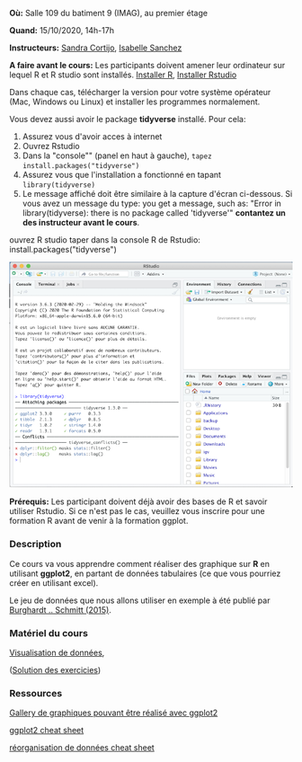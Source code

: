 **Où:** Salle 109 du batiment 9 (IMAG), au premier étage

**Quand:** 15/10/2020, 14h-17h

**Instructeurs:** 
[Sandra Cortijo](mailto:sandra.cortijo@hotmail.fr), 
[Isabelle Sanchez](mailto:Isabelle.Sanchez@inrae.fr)



**A faire avant le cours:** 
Les participants doivent amener leur ordinateur sur lequel R et R studio sont installés.
[Installer R](https://cran.biotools.fr/),
[Installer Rstudio](https://rstudio.com/products/rstudio/download/)

Dans chaque cas, télécharger la version pour votre système opérateur (Mac, Windows ou Linux) et installer les programmes normalement.

Vous devez aussi avoir le package **tidyverse** installé. 
Pour cela:
1. Assurez vous d'avoir acces à internet
2. Ouvrez Rstudio
3. Dans la "console"" (panel en haut à gauche), `tapez install.packages("tidyverse")`
4. Assurez vous que l'installation a fonctionné en tapant `library(tidyverse)`
5. Le message affiché doit être similaire à la capture d'écran ci-dessous. Si vous avez un message du type: you get a message, such as: 
"Error in library(tidyverse): there is no package called 'tidyverse'"
**contantez un des instructeur avant le cours**.

ouvrez R studio taper dans la console R de Rstudio: install.packages("tidyverse")

![capture d'écran d'un installation correcte](installation_package_instructions.png)


**Prérequis:** 
Les participant doivent déjà avoir des bases de R et savoir utiliser Rstudio. Si ce n'est pas le cas, veuillez vous inscrire pour une formation R avant de venir à la formation ggplot.


### Description

Ce cours va vous apprendre comment réaliser des graphique sur **R** en utilisant **ggplot2**, en partant de données tabulaires (ce que vous pourriez créer en utilisant excel).

Le jeu de données que nous allons utiliser en exemple à été publié par 
[Burghardt .. Schmitt (2015)](https://doi.org/10.1111/nph.13799). 


### Matériel du cours

[Visualisation de données](module02_data_viz_ggplot/materials/ggplot_lesson.html),

([Solution des exercicies](module02_data_viz_ggplot/materials/ggplot_exercise_solutions.html))


### Ressources 

[Gallery de graphiques pouvant être réalisé avec ggplot2](https://www.r-graph-gallery.com/)

[ggplot2 cheat sheet](https://rstudio.com/wp-content/uploads/2015/03/ggplot2-cheatsheet.pdf)

[réorganisation de données cheat sheet](module01_data_and_files/materials/data_organisation.md)






